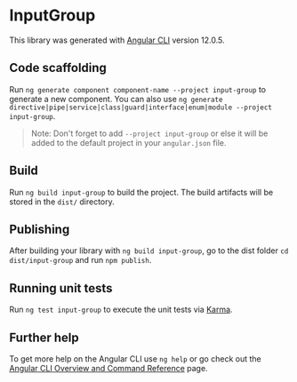 # InputGroup

This library was generated with [Angular CLI](https://github.com/angular/angular-cli) version 12.0.5.

## Code scaffolding

Run `ng generate component component-name --project input-group` to generate a new component. You can also use `ng generate directive|pipe|service|class|guard|interface|enum|module --project input-group`.

> Note: Don't forget to add `--project input-group` or else it will be added to the default project in your `angular.json` file.

## Build

Run `ng build input-group` to build the project. The build artifacts will be stored in the `dist/` directory.

## Publishing

After building your library with `ng build input-group`, go to the dist folder `cd dist/input-group` and run `npm publish`.

## Running unit tests

Run `ng test input-group` to execute the unit tests via [Karma](https://karma-runner.github.io).

## Further help

To get more help on the Angular CLI use `ng help` or go check out the [Angular CLI Overview and Command Reference](https://angular.io/cli) page.
